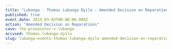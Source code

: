 ```yaml
---
title: "Lubanga - Thomas Lubanga Dyilo - Amended Decision on Reparations"
published: true
event_date: 2015-03-03T00:00:00.000Z
action: "Amended Decision on Reparations"
case: the-prosecutor-v-lubanga
accused: thomas-lubanga-dyilo
slug: lubanga-events-thomas-lubanga-dyilo-amended-decision-on-reparations
---
```

